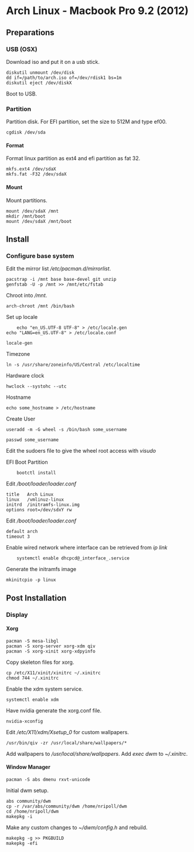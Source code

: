 # Arch Linux - Macbook Pro 9.2 (2012)
##
## Preparations

### USB (OSX)

Download iso and put it on a usb stick.

    diskutil unmount /dev/disk
    dd if=/path/to/arch.iso of=/dev/rdisk1 bs=1m
    diskutil eject /dev/diskX

Boot to USB.

### Partition

Partition disk. For EFI partition, set the size to 512M and type ef00.

    cgdisk /dev/sda

#### Format

Format linux partition as ext4 and efi partition as fat 32.

    mkfs.ext4 /dev/sdaX
    mkfs.fat -F32 /dev/sdaX

#### Mount

Mount partitions.

    mount /dev/sdaX /mnt
    mkdir /mnt/boot
    mount /dev/sdaX /mnt/boot

## Install

### Configure base system

Edit the mirror list */etc/pacman.d/mirrorlist*.

    pacstrap -i /mnt base base-devel git unzip
    genfstab -U -p /mnt >> /mnt/etc/fstab

Chroot into */mnt*.

    arch-chroot /mnt /bin/bash

Set up locale

		echo "en_US.UTF-8 UTF-8" > /etc/locale.gen
    echo "LANG=en_US.UTF-8" > /etc/locale.conf

    locale-gen

Timezone

    ln -s /usr/share/zoneinfo/US/Central /etc/localtime

Hardware clock

    hwclock --systohc --utc

Hostname

    echo some_hostname > /etc/hostname

Create User

    useradd -m -G wheel -s /bin/bash some_username

    passwd some_username

Edit the sudoers file to give the wheel root access with *visudo*

EFI Boot Partition

		bootctl install
		
Edit */boot/loader/loader.conf*

    title	Arch Linux
    linux	/vmlinuz-linux
    initrd	/initramfs-linux.img
    options	root=/dev/sdxY rw

Edit */boot/loader/loader.conf*

    default	arch
    timeout	3

Enable wired network where interface can be retrieved from *ip link*

		systemctl enable dhcpcd@_interface_.service

Generate the initramfs image

    mkinitcpio -p linux

## Post Installation

### Display

#### Xorg

    pacman -S mesa-libgl
    pacman -S xorg-server xorg-xdm qiv
    pacman -S xorg-xinit xorg-xdpyinfo
	
Copy skeleton files for xorg. 

    cp /etc/X11/xinit/xinitrc ~/.xinitrc
    chmod 744 ~/.xinitrc

Enable the xdm system service.

    systemctl enable xdm

Have nvidia generate the xorg.conf file.

    nvidia-xconfig

Edit */etc/X11/xdm/Xsetup_0* for custom wallpapers. 

    /usr/bin/qiv -zr /usr/local/share/wallpapers/*

Add wallpapers to */usr/local/share/wallpapers*.
Add *exec dwm* to *~/.xinitrc*.

#### Window Manager

    pacman -S abs dmenu rxvt-unicode 

Initial dwm setup. 

    abs community/dwm
    cp -r /var/abs/community/dwm /home/nripoll/dwm
    cd /home/nripoll/dwm
    makepkg -i

Make any custom changes to *~/dwm/config.h* and rebuild.

    makepkg -g >> PKGBUILD
    makepkg -efi
